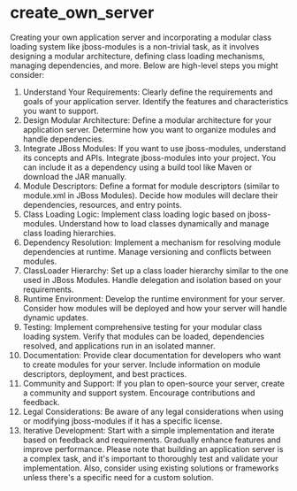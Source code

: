 # create_own_server

Creating your own application server and incorporating a modular class loading system like jboss-modules is a non-trivial task, as it involves designing a modular architecture, defining class loading mechanisms, managing dependencies, and more. Below are high-level steps you might consider:

1. Understand Your Requirements:
Clearly define the requirements and goals of your application server.
Identify the features and characteristics you want to support.
2. Design Modular Architecture:
Define a modular architecture for your application server.
Determine how you want to organize modules and handle dependencies.
3. Integrate JBoss Modules:
If you want to use jboss-modules, understand its concepts and APIs.
Integrate jboss-modules into your project. You can include it as a dependency using a build tool like Maven or download the JAR manually.
4. Module Descriptors:
Define a format for module descriptors (similar to module.xml in JBoss Modules).
Decide how modules will declare their dependencies, resources, and entry points.
5. Class Loading Logic:
Implement class loading logic based on jboss-modules.
Understand how to load classes dynamically and manage class loading hierarchies.
6. Dependency Resolution:
Implement a mechanism for resolving module dependencies at runtime.
Manage versioning and conflicts between modules.
7. ClassLoader Hierarchy:
Set up a class loader hierarchy similar to the one used in JBoss Modules.
Handle delegation and isolation based on your requirements.
8. Runtime Environment:
Develop the runtime environment for your server.
Consider how modules will be deployed and how your server will handle dynamic updates.
9. Testing:
Implement comprehensive testing for your modular class loading system.
Verify that modules can be loaded, dependencies resolved, and applications run in an isolated manner.
10. Documentation:
Provide clear documentation for developers who want to create modules for your server.
Include information on module descriptors, deployment, and best practices.
11. Community and Support:
If you plan to open-source your server, create a community and support system.
Encourage contributions and feedback.
12. Legal Considerations:
Be aware of any legal considerations when using or modifying jboss-modules if it has a specific license.
13. Iterative Development:
Start with a simple implementation and iterate based on feedback and requirements.
Gradually enhance features and improve performance.
Please note that building an application server is a complex task, and it's important to thoroughly test and validate your implementation. Also, consider using existing solutions or frameworks unless there's a specific need for a custom solution.

